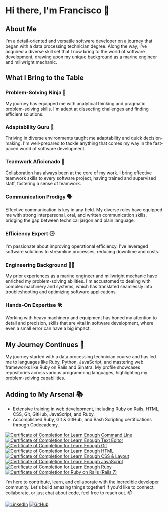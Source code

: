 <!--
**fchagasjr/fchagasjr** is a ✨ _special_ ✨ repository because its `README.md` (this file) appears on your GitHub profile.

Here are some ideas to get you started:

- 🔭 I’m currently working on ...
- 🌱 I’m currently learning ...
- 👯 I’m looking to collaborate on ...
- 🤔 I’m looking for help with ...
- 💬 Ask me about ...
- 📫 How to reach me: ...
- 😄 Pronouns: ...
- ⚡ Fun fact: ...
-->
# Hi there, I'm Francisco 👋

## About Me

I'm a detail-oriented and versatile software developer on a journey that began with a data processing technician degree. Along the way, I've acquired a diverse skill set that I now bring to the world of software development, drawing upon my unique background as a marine engineer and millwright mechanic.

## What I Bring to the Table

### Problem-Solving Ninja 🧩

My journey has equipped me with analytical thinking and pragmatic problem-solving skills. I'm adept at dissecting challenges and finding efficient solutions.

### Adaptability Guru 🌟

Thriving in diverse environments taught me adaptability and quick decision-making. I'm well-prepared to tackle anything that comes my way in the fast-paced world of software development.

### Teamwork Aficionado 🚀

Collaboration has always been at the core of my work. I bring effective teamwork skills to every software project, having trained and supervised staff, fostering a sense of teamwork.

### Communication Prodigy 🗣️

Effective communication is key in any field. My diverse roles have equipped me with strong interpersonal, oral, and written communication skills, bridging the gap between technical jargon and plain language.

### Efficiency Expert 🕒

I'm passionate about improving operational efficiency. I've leveraged software solutions to streamline processes, reducing downtime and costs.

### Engineering Background 🚢🔧

My prior experiences as a marine engineer and millwright mechanic have enriched my problem-solving abilities. I'm accustomed to dealing with complex machinery and systems, which has translated seamlessly into troubleshooting and optimizing software applications.

### Hands-On Expertise 🛠️

Working with heavy machinery and equipment has honed my attention to detail and precision, skills that are vital in software development, where even a small error can have a big impact.

## My Journey Continues 🚀

My journey started with a data processing technician course and has led me to languages like Ruby, Python, JavaScript, and mastering web frameworks like Ruby on Rails and Sinatra. My profile showcases repositories across various programming languages, highlighting my problem-solving capabilities.

## Adding to My Arsenal 📚

- Extensive training in web development, including Ruby on Rails, HTML, CSS, Git, GitHub, JavaScript, and Ruby.
- Accomplished Ruby, Git & GitHub, and Bash Scripting certifications through Codecademy.

<a href="https://www.learnenough.com/certificates/FChagasJr"><img src="https://www.learnenough.com/certificates/FChagasJr/command-line-tutorial.svg" alt="Certificate of Completion for Learn Enough Command Line"></a><a href="https://www.learnenough.com/certificates/FChagasJr"><img src="https://www.learnenough.com/certificates/FChagasJr/text-editor-tutorial.svg" alt="Certificate of Completion for Learn Enough Text Editor"></a><a href="https://www.learnenough.com/certificates/FChagasJr"><img src="https://www.learnenough.com/certificates/FChagasJr/git-tutorial.svg" alt="Certificate of Completion for Learn Enough Git"></a><a href="https://www.learnenough.com/certificates/FChagasJr"><img src="https://www.learnenough.com/certificates/FChagasJr/html-tutorial.svg" alt="Certificate of Completion for Learn Enough HTML"></a><a href="https://www.learnenough.com/certificates/FChagasJr"><img src="https://www.learnenough.com/certificates/FChagasJr/css-and-layout-tutorial.svg" alt="Certificate of Completion for Learn Enough CSS &amp; Layout"></a><a href="https://www.learnenough.com/certificates/FChagasJr"><img src="https://www.learnenough.com/certificates/FChagasJr/javascript-tutorial.svg" alt="Certificate of Completion for Learn Enough JavaScript"></a><a href="https://www.learnenough.com/certificates/FChagasJr"><img src="https://www.learnenough.com/certificates/FChagasJr/ruby-tutorial.svg" alt="Certificate of Completion for Learn Enough Ruby"></a><a href="https://www.learnenough.com/certificates/FChagasJr"><img src="https://www.learnenough.com/certificates/FChagasJr/ruby-on-rails-7th-edition-tutorial.svg" alt="Certificate of Completion for Ruby on Rails (Rails 7)"></a>

I'm here to contribute, learn, and collaborate with the incredible developer community. Let's build amazing things together! If you'd like to connect, collaborate, or just chat about code, feel free to reach out. 📫

[![LinkedIn](https://img.shields.io/badge/-LinkedIn-blue?style=flat&logo=LinkedIn&logoColor=white)](https://www.linkedin.com/in/francisco-das-chagas-s-jr-83463534/)
[![GitHub](https://img.shields.io/badge/-GitHub-black?style=flat&logo=GitHub&logoColor=white)](https://github.com/fchagasjr)
